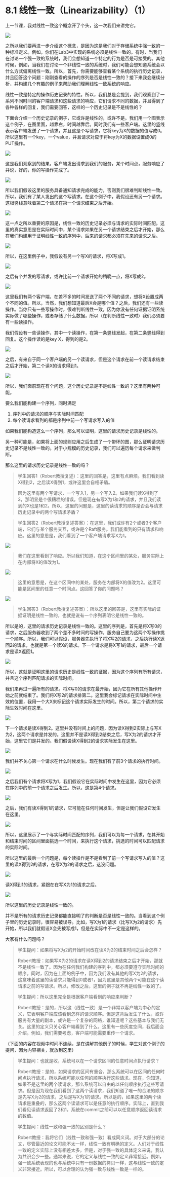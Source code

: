 # 8.1 线性一致（Linearizability）（1）

上一节课，我对线性一致这个概念开了个头，这一次我们来讲完它。

![](<../.gitbook/assets/image (101).png>)

之所以我们要再进一步介绍这个概念，是因为这是我们对于存储系统中强一致的一种标准定义。例如，你们在Lab3中实现的系统必须是线性一致的。有时，当我们在讨论一个强一致的系统时，我们会想知道一个特定的行为是否是可接受的。其他时候，例如，当我们在讨论一个非线性一致的系统时，我们可能会想知道系统会以什么方式偏离线性一致。所以，首先，你需要能够查看某个系统的执行历史记录，并且回答这个问题：刚刚查看的操作的序列是否是线性一致的？接下来我会继续分析，并构建几个有趣的例子来帮助我们理解线性一致系统的响应。

线性一致是特定的操作历史记录的特性。所以，我们总是会提到，我们观察到了一系列不同时间的客户端请求和这些请求的响应，它们请求不同的数据，并且得到了各种各样的回复，我们需要回答，这样的一个历史记录是不是线性的？

下面会介绍一个历史记录的例子，它或许是线性的，或许不是。我们用一个图表示这个例子，在图里面，越靠右，时间越靠后。同时我们有一些客户端。这里的竖线表示客户端发送了一个请求，并且这是个写请求，它将key为X的数据的值写成0。所以这里有一个key，一个value，并且请求对应于将key为X的数据设置成0的PUT操作。

![](<../.gitbook/assets/image (102).png>)

这是我们观察到的结果，客户端发出请求到我们的服务，某个时间点，服务响应了并说，好的，你的写操作完成了。

![](<../.gitbook/assets/image (103).png>)

所以我们假设这里的服务具备通知请求完成的能力，否则我们很难判断线性一致。所以，我们有了某人发出的这个写请求。在这个例子中，我假设还有另一个请求。这根竖线意味着第二个请求在第一个请求结束之后开始。

![](<../.gitbook/assets/image (104).png>)

这一点之所以重要的原因是，线性一致的历史记录必须与请求的实际时间匹配。这里的真实意思是在实际时间中，某个请求如果在另一个请求结束之后才开始，那么在我们构建用于证明线性一致的序列中，后来的请求都必须在先来的请求之后。

![](<../.gitbook/assets/image (105).png>)

所以，在这里例子中，我假设有另一个写X的请求，将X写成1。

![](<../.gitbook/assets/image (106).png>)

之后有个并发的写请求，或许比前一个请求开始的稍晚一点，将X写成2。

![](<../.gitbook/assets/image (107).png>)

这里我们有两个客户端，在差不多的时间发送了两个不同的请求，想将X设置成两个不同的值。所以，当然，我们想知道最后X会是哪个值？之后，我们还有一些读操作。当你只有一些写操作时，很难判断线性一致，因为你没有任何证据证明系统实际做了哪些操作，或者存储了什么数据，所以（在判断线性一致时）我们必须要有一些读操作。

我们假设有一些读操作，其中一个读操作，在第一条竖线发起，在第二条竖线得到回复。这个操作读的是key X，得到的是2。

![](<../.gitbook/assets/image (108).png>)

之后，有来自于同一个客户端的另一个读请求，但是这个请求在前一个读请求结束之后才开始，第二个读X的请求得到1。

![](<../.gitbook/assets/image (111).png>)

所以，我们面前现在有个问题，这个历史记录是不是线性一致的？这里有两种可能。

要么我们能构建一个序列，同时满足

1. 序列中的请求的顺序与实际时间匹配
2. 每个读请求看到的都是序列中前一个写请求写入的值

如果我们能构造这么一个序列，那么可以证明，这里的请求历史记录是线性的。

另一种可能是，如果将上面的规则应用之后生成了一个带环的图，那么证明请求历史记录不是线性一致的。对于小规模的历史记录，我们可以遍历每个请求来做判断。

那么这里的请求历史记录是线性一致的吗？

> 学生回答1（Robert教授复述）：这里的回答是，这里有点麻烦。我们看到读X得到2，之后读X得到1，或许这里会自相矛盾。
>
> 因为这里有两个写请求，一个写入1，另一个写入2。如果我们读X得到了3，那明显是个很糟糕的错误。但是现在有写X为1和2的请求，并且我们读到的X也是1和2。所以，这里的问题是，这里的读请求的顺序是否会与请求历史记录中的两个写请求矛盾？

> 学生回答2（Robert教授复述答案）：在这里，我们或许有2个或者3个客户端，它们与某个服务交互，或许是个Raft服务。我们能看到的只有请求和响应。这里的意思是，我们看到了一个客户端请求写X为1。

![](<../.gitbook/assets/image (112).png>)

> 我们在这里看到了响应。所以我们知道，在这个区间里的某处，服务实际上在内部将X的值改为1。

![](<../.gitbook/assets/image (113).png>)

> 这里的意思是，在这个区间中的某处，服务在内部将X的值改为2。这里可能是区间里的任意一个时间点。这回答了你的问题吗？

![](<../.gitbook/assets/image (114).png>)

> 学生回答3（Robert教授复述答案）：所以这里的回答是，这里有实际的证据证明是线性一致的，也就是说有一个序列表明它是线性一致的。

所以是的，这里的请求历史记录是线性一致的。这里的序列是，首先是将X写0的请求，之后服务器收到了两个差不多时间的写操作，服务自己要为这两个写操作挑一个顺序。所以，我们可以假设，服务器先执行了将X写2的请求，之后执行读X返回2的请求，也就是第一个读X的请求。下一个请求是将X写1的请求，最后一个请求是读X返回1。

![](<../.gitbook/assets/image (119).png>)

所以，这就是证明这里的请求历史是线性一致的证据，因为这个序列有所有请求，并且这个序列匹配请求的实际时间。

我们来再过一遍所有的请求。将X写0的请求在最开始，因为它在所有其他操作开始之前就结束了。我们将X写2的请求排第二。这里我会标记请求在实际时间中生效的位置，我用一个大X来标记这个请求实际发生的时间。所以，第二个请求的实际生效时间在这里。

![](<../.gitbook/assets/image (118).png>)

下一个请求是读X得到2。这里并没有时间上的问题，因为读X得到2实际上与写X为2，这两个请求是并发的。这里并不是读X得到2结束之后，写X为2的请求才开始，这里它们是并发的。我们假设读X得到2的请求实际发生在这里。

![](<../.gitbook/assets/image (117).png>)

我们并不关心第一个请求在什么时候发生。现在我们有了前3个请求的执行时间。

![](<../.gitbook/assets/image (120).png>)

之后我们有个请求将X写为1，我们假设它在实际时间中发生在这里，因为它必须在序列中的前一个请求之后发生。所以，这是第4个请求。

![](<../.gitbook/assets/image (121).png>)

之后，我们有读X得到1的请求，它可能在任何时间发生，但是让我们假设它发生在这里。

![](<../.gitbook/assets/image (122).png>)

所以，这里展示了一个与实际时间匹配的序列，我们可以为每一个请求，在其开始和结束时间的区间里面挑选一个时间，来执行这个请求，挑选的时间可以匹配请求的实际时间。

所以这里的最后一个问题是，每个读操作是不是看到了前一个写请求写入的值？这里的读X得到2的请求，在写X为2的请求之后，这没问题。&#x20;

![](<../.gitbook/assets/image (123).png>)

读X得到1的请求，紧跟在在写X为1的请求之后。

![](<../.gitbook/assets/image (124).png>)

所以这里的历史记录是线性一致的。

并不是所有的请求历史记录都能直接明了的判断是否是线性一致的。当看到这个例子里的历史记录时，很容易被误导。比如，写X为1的请求（比写X为2的请求）先开始，所以我们就假设X会先被写成1，但是在实际中不一定是这样的。

大家有什么问题吗？

> 学生提问：如果将写X为2的开始时间改在读X为2的结束时间之后会怎样？
>
> Robert教授：如果写X为2的请求在读X得到2的请求结束之后才开始，那就不是线性一致了。因为在任何我们构建的序列中，都必须要遵守实际时间的顺序。同时，因为在上面的例子中，因为我们没有其他的写X为2的请求，这意味着这里的读请求只能得到0或者1，因为这里是其他两个可能在这个读请求之前的写请求。所以，修改之后，这里的例子就不再是线性一致的了。
>
> 学生提问：所以这里完全是根据客户端看到的响应来判断？
>
> Robert教授：是的，所以这（线性一致）是一个非常以客户端为中心的定义，它表明客户端应该看到怎样的请求顺序。但是这背后发生了什么，或许服务有大量的副本，或许是一个复杂的网络，谁知道呢？这些基本与我们无关。这里的定义只关心客户端看到了什么。这里有一些灰度空间，我后面会介绍。例如，我们需要考虑，客户端可能需要重传一个请求。

（下面的内容在视频中时间不连续，是在讲解其他例子的时候，学生对这个例子的提问，因为内容相关，就放到这里）

> 学生提问：也就是收，系统可以在一个请求区间的任意时间点执行请求？
>
> Robert教授：是的，如果请求的区间有重合，那么系统可以在区间的任何时间点执行请求，所以系统可能以任何的顺序执行这些请求。现在，你知道，如果不是这里的两个读请求，那么系统可以自由的以任何顺序执行这些写请求。但是因为现在我们看到了这两个读请求，我们知道了唯一的合法的顺序是先写X为2的请求，之后是写X为1的请求。所以是的，如果这里的两个读请求是重叠的，那么这两个读请求可以是任意的执行顺序。实际上，直到我们看见读请求返回了2和1，系统在commit之前可以以任意顺序返回读请求的数值。
>
> 学生提问：线性一致和强一致的区别是什么？
>
> Robert教授：我将它们（线性一致和强一致）看成同义词。对于大部分的论文，尽管最近的论文可能不太一样，线性一致有明确的定义。人们对于线性一致的定义实际上没有相差太多，但是，对于强一致的具体定义来说，我认为共识会少一些。通常来说，它的定义与线性一致的定义非常接近。例如，强一致系统表现的也与系统中只有一份数据的拷贝一样，这与线性一致的定义非常接近。所以，可以合理的认为强一致与线性一致是一样的。
